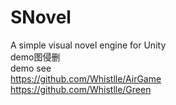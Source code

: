 # SNovel
A simple visual novel engine for Unity
<br />demo图侵删
<br />demo see 
<br /><https://github.com/Whistlle/AirGame>
<br /><https://github.com/Whistlle/Green>
